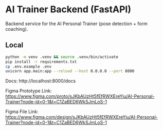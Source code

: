 # AI Trainer Backend (FastAPI)

Backend service for the AI Personal Trainer (pose detection + form coaching).

## Local
```bash
python -m venv .venv && source .venv/bin/activate
pip install -r requirements.txt
cp .env.example .env
uvicorn app.main:app --reload --host 0.0.0.0 --port 8000
```

Docs: http://localhost:8000/docs


Figma Prototype Link: https://www.figma.com/proto/sJKbAUzHt5fEfRWXEreYiu/AI-Personal-Trainer?node-id=0-1&t=C1ZaBED6WkSJmLoS-1

Figma File Link: https://www.figma.com/design/sJKbAUzHt5fEfRWXEreYiu/AI-Personal-Trainer?node-id=0-1&t=C1ZaBED6WkSJmLoS-1 
